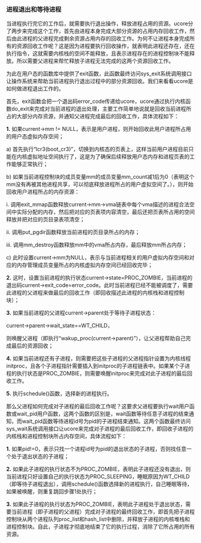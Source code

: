### 进程退出和等待进程 

当进程执行完它的工作后，就需要执行退出操作，释放进程占用的资源。ucore分了两步来完成这个工作，首先由进程本身完成大部分资源的占用内存回收工作，然后由此进程的父进程完成剩余资源占用内存的回收工作。为何不让进程本身完成所有的资源回收工作呢？这是因为进程要执行回收操作，就表明此进程还存在，还在执行指令，这就需要内核栈的空间不能释放，且表示进程存在的进程控制块不能释放。所以需要父进程来帮忙释放子进程无法完成的这两个资源回收工作。

为此在用户态的函数库中提供了exit函数，此函数最终访问sys\_exit系统调用接口让操作系统来帮助当前进程执行退出过程中的部分资源回收。我们来看看ucore是如何做进程退出工作的。

首先，exit函数会把一个退出码error\_code传递给ucore，ucore通过执行内核函数do\_exit来完成对当前进程的退出处理，主要工作简单地说就是回收当前进程所占的大部分内存资源，并通知父进程完成最后的回收工作，具体流程如下：

**1.** 如果current-\>mm != NULL，表示是用户进程，则开始回收此用户进程所占用的用户态虚拟内存空间；

a)
首先执行“lcr3(boot\_cr3)”，切换到内核态的页表上，这样当前用户进程目前只能在内核虚拟地址空间执行了，这是为了确保后续释放用户态内存和进程页表的工作能够正常执行；

b)
如果当前进程控制块的成员变量mm的成员变量mm\_count减1后为0（表明这个mm没有再被其他进程共享，可以彻底释放进程所占的用户虚拟空间了。），则开始回收用户进程所占的内存资源：

i.
调用exit\_mmap函数释放current-\>mm-\>vma链表中每个vma描述的进程合法空间中实际分配的内存，然后把对应的页表项内容清空，最后还把页表所占用的空间释放并把对应的页目录表项清空；

ii. 调用put\_pgdir函数释放当前进程的页目录所占的内存；

iii. 调用mm\_destroy函数释放mm中的vma所占内存，最后释放mm所占内存；

c)
此时设置current-\>mm为NULL，表示与当前进程相关的用户虚拟内存空间和对应的内存管理成员变量所占的内核虚拟内存空间已经回收完毕；

**2.**
这时，设置当前进程的执行状态current-\>state=PROC\_ZOMBIE，当前进程的退出码current-\>exit\_code=error\_code。此时当前进程已经不能被调度了，需要此进程的父进程来做最后的回收工作（即回收描述此进程的内核栈和进程控制块）；

**3.** 如果当前进程的父进程current-\>parent处于等待子进程状态：

current-\>parent-\>wait\_state==WT\_CHILD，

则唤醒父进程（即执行“wakup\_proc(current-\>parent)”），让父进程帮助自己完成最后的资源回收；

**4.**
如果当前进程还有子进程，则需要把这些子进程的父进程指针设置为内核线程initproc，且各个子进程指针需要插入到initproc的子进程链表中。如果某个子进程的执行状态是PROC\_ZOMBIE，则需要唤醒initproc来完成对此子进程的最后回收工作。

**5.** 执行schedule()函数，选择新的进程执行。

那么父进程如何完成对子进程的最后回收工作呢？这要求父进程要执行wait用户函数或wait\_pid用户函数，这两个函数的区别是，wait函数等待任意子进程的结束通知，而wait\_pid函数等待进程id号为pid的子进程结束通知。这两个函数最终访问sys\_wait系统调用接口让ucore来完成对子进程的最后回收工作，即回收子进程的内核栈和进程控制块所占内存空间，具体流程如下：

**1.**
如果pid!=0，表示只找一个进程id号为pid的退出状态的子进程，否则找任意一个处于退出状态的子进程；

**2.**
如果此子进程的执行状态不为PROC\_ZOMBIE，表明此子进程还没有退出，则当前进程只好设置自己的执行状态为PROC\_SLEEPING，睡眠原因为WT\_CHILD（即等待子进程退出），调用schedule()函数选择新的进程执行，自己睡眠等待，如果被唤醒，则重复跳回步骤1处执行；

**3.**
如果此子进程的执行状态为PROC\_ZOMBIE，表明此子进程处于退出状态，需要当前进程（即子进程的父进程）完成对子进程的最终回收工作，即首先把子进程控制块从两个进程队列proc\_list和hash\_list中删除，并释放子进程的内核堆栈和进程控制块。自此，子进程才彻底地结束了它的执行过程，消除了它所占用的所有资源。
